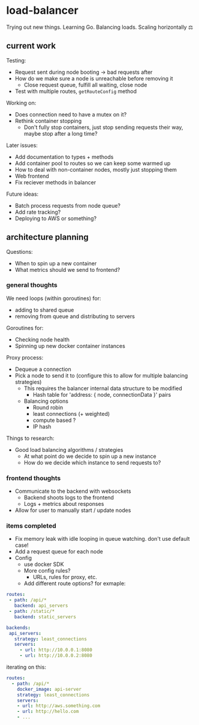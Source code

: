 # load-balancer
Trying out new things. Learning Go. Balancing loads. Scaling horizontally ⚖️

## current work
  
Testing:
* Request sent during node booting -> bad requests after
* How do we make sure a node is unreachable before removing it
  * Close request queue, fulfill all waiting, close node
* Test with multiple routes, `getRouteConfig` method

Working on:
* Does connection need to have a mutex on it?
* Rethink container stopping
  * Don't fully stop containers, just stop sending requests their way, maybe stop after a long time?

Later issues:
* Add documentation to types + methods
* Add container pool to routes so we can keep some warmed up
* How to deal with non-container nodes, mostly just stopping them
* Web frontend
* Fix reciever methods in balancer

Future ideas:
* Batch process requests from node queue?
* Add rate tracking?
* Deploying to AWS or something?

## architecture planning

Questions:
* When to spin up a new container
* What metrics should we send to frontend?

### general thoughts
  
We need loops (within goroutines) for:
* adding to shared queue
* removing from queue and distributing to servers

Goroutines for:
* Checking node health
* Spinning up new docker container instances

Proxy process:
* Dequeue a connection
* Pick a node to send it to (configure this to allow for multiple balancing strategies)
  * This requires the balancer internal data structure to be modified
    * Hash table for 'address: { node, connectionData }' pairs
  * Balancing options
    * Round robin
    * least connections (+ weighted)
    * compute based ?
    * IP hash

Things to research:
* Good load balancing algorithms / strategies
  * At what point do we decide to spin up a new instance
  * How do we decide which instance to send requests to?

### frontend thoughts
* Communicate to the backend with websockets
  * Backend shoots logs to the frontend
  * Logs + metrics about responses
* Allow for user to manually start / update nodes

### items completed

* Fix memory leak with idle looping in queue watching. don't use default case!
* Add a request queue for each node
* Config
  * use docker SDK
  * More config rules?
    * URLs, rules for proxy, etc.
  * Add different route options? for exmaple:
 ```YAML
routes:
  - path: /api/*
    backend: api_servers
  - path: /static/*
    backend: static_servers

backends:
  api_servers:
    strategy: least_connections
    servers:
      - url: http://10.0.0.1:8080
      - url: http://10.0.0.2:8080
```

iterating on this:
```YAML
routes:
  - path: /api/*
    docker_image: api-server
    strategy: least_connections
    servers:
    - url: http://aws.something.com
    - url: http://hello.com
    - ...
    
```
